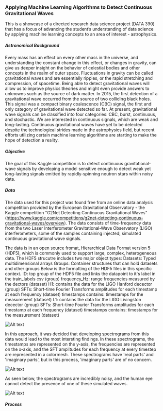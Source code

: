 ### Applying Machine Learning Algorithms to Detect Continuous Gravitational Waves
This is a showcase of a directed research data science project (DATA 390) that has a focus of advancing the student’s understanding of data science by applying machine learning concepts to an area of interest - astrophysics.

##### Astronomical Background
Every mass has an effect on every other mass in the universe, and understanding the constant change in this effect, or changes in gravity, can give us deeper insight on the behavior of celestial bodies and other concepts in the realm of outer space. Fluctuations in gravity can be called gravitational waves and are essentially ripples, or the rapid stretching and compression, of spacetime. Being able to detect gravitational waves will allow us to improve physics theories and might even provide answers to unknowns such as the source of dark matter.
In 2015, the first detection of a gravitational wave occurred from the source of two colliding black holes. This signal was a compact binary coalescence (CBC) signal, the first and only category of gravitational wave detected so far. At present, gravitational wave signals can be classified into four categories: CBC, burst, continuous, and stochastic. We are interested in continuous signals, which are weak and long-lasting.
Continuous gravitational waves have yet to be detected despite the technological strides made in the astrophysics field, but recent efforts utilizing certain machine learning algorithms are starting to make the hope of detection a reality.

##### Objective
The goal of this Kaggle competition is to detect continuous gravitational-wave signals by developing a model sensitive enough to detect weak yet long-lasting signals emitted by rapidly-spinning neutron stars within noisy data.

##### Data
The data used for this project was found free from an online data analysis competition provided by the European Gravitational Observatory - the Kaggle competition "G2Net Detecting Continuous Gravitational Waves"(https://www.kaggle.com/competitions/g2net-detecting-continuous-gravitational-waves/overview). The data consists of time-frequency data from the two Laser Interferometer Gravitational-Wave Observatory (LIGO) interferometers, some of the samples containing injected, simulated continuous gravitational wave signals.

The data is in an open source fromat, Hierarchical Data Format version 5 (HDF5), which is commonly used to support large, complex, heterogeneous data. The HDF5 strucutre includes two major object types:
Datasets: Typed multidimensional arrays
Groups: Container structures that can hold datasets and other groups
Below is the formatting of the HDF5 files in this specific context.
ID: top group of the HDF5 file and links the datapoint to it's label in the train_labels csv (group)
frequency_Hz: range frequencies measured by the dectors (dataset)
H1: contains the data for the LIGO Hanford decector (group)
	SFTs: Short-time Fourier Transforms amplitudes for each timestamp at each frequency (dataset)
	timestamps contains: timestamps for the measurement (dataset)
L1: contains the data for the LIGO Livingston decector (group)
	SFTs: Short-time Fourier Transforms amplitudes for each timestamp at each frequency (dataset)
	timestamps contains: timestamps for the measurement (dataset)

![Alt text](url_to_structure_image)

In this approach, it was decided that developing spectrograms from this data would lead to the most intersting findings. In these spectrograms, the timestamps are represented on the y-axis, the frequencies are represented on the x-axis, and the SFT amplitudes for each frequency at every timestep are represented in a colormesh. These spectrograms have 'real parts' and 'imaginary parts', but in this process, 'imaginary parts' are of no concern.

![Alt text](url_to_spectrogram_image)

As seen below, the spectrograms are incredibly noisy, and the human eye cannot detect the presence of one of these simulated waves.

![Alt text](url_to_presence_image)

##### Process
